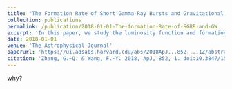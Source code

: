 ```yaml
---
title: "The Formation Rate of Short Gamma-Ray Bursts and Gravitational Waves"
collection: publications
permalink: /publication/2018-01-01-The-formation-Rate-of-SGRB-and-GW
excerpt: 'In this paper, we study the luminosity function and formation rate of short gamma-ray bursts (sGRBs).This paper is about the number 3. The number 4 is left for future work.'
date: 2018-01-01
venue: 'The Astrophysical Journal'
paperurl: 'https://ui.adsabs.harvard.edu/abs/2018ApJ...852....1Z/abstract'
citation: 'Zhang, G.~Q. & Wang, F.~Y. 2018, ApJ, 852, 1. doi:10.3847/1538-4357/aa9ce5'
---
```

why?